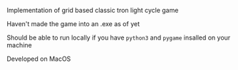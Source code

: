 Implementation of grid based classic tron light cycle game

Haven't made the game into an .exe as of yet

Should be able to run locally if you have `python3` and `pygame` insalled on your machine

Developed on MacOS
